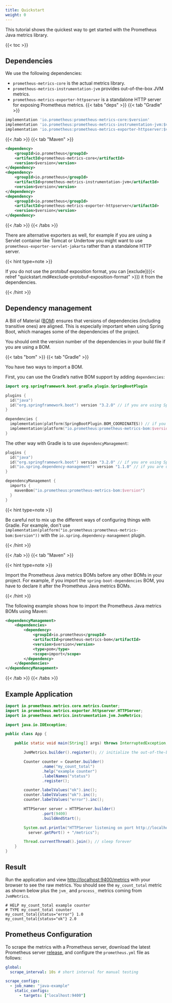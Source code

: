 ```yaml
---
title: Quickstart
weight: 0
---
```


This tutorial shows the quickest way to get started with the Prometheus Java metrics library.

{{< toc >}}

## Dependencies

We use the following dependencies:

- `prometheus-metrics-core` is the actual metrics library.
- `prometheus-metrics-instrumentation-jvm` provides out-of-the-box JVM metrics.
- `prometheus-metrics-exporter-httpserver` is a standalone HTTP server for exposing Prometheus
  metrics.
  {{< tabs "deps" >}}
  {{< tab "Gradle" >}}

```groovy
implementation 'io.prometheus:prometheus-metrics-core:$version'
implementation 'io.prometheus:prometheus-metrics-instrumentation-jvm:$version'
implementation 'io.prometheus:prometheus-metrics-exporter-httpserver:$version'
```

{{< /tab >}}
{{< tab "Maven" >}}

```xml
<dependency>
    <groupId>io.prometheus</groupId>
    <artifactId>prometheus-metrics-core</artifactId>
    <version>$version</version>
</dependency>
<dependency>
    <groupId>io.prometheus</groupId>
    <artifactId>prometheus-metrics-instrumentation-jvm</artifactId>
    <version>$version</version>
</dependency>
<dependency>
    <groupId>io.prometheus</groupId>
    <artifactId>prometheus-metrics-exporter-httpserver</artifactId>
    <version>$version</version>
</dependency>
```

{{< /tab >}}
{{< /tabs >}}

There are alternative exporters as well, for example if you are using a Servlet container like
Tomcat or Undertow you might want to use `prometheus-exporter-servlet-jakarta` rather than a
standalone HTTP server.

{{< hint type=note >}}

If you do not use the protobuf exposition format, you can
[exclude]({{< relref "quickstart.md#exclude-protobuf-exposition-format" >}})
it from the dependencies.

{{< /hint >}}

## Dependency management

A Bill of Material
([BOM](https://maven.apache.org/guides/introduction/introduction-to-dependency-mechanism.html#bill-of-materials-bom-poms)) <!-- editorconfig-checker-disable-line -->
ensures that versions of dependencies (including transitive ones) are aligned.
This is especially important when using Spring Boot, which manages some of the dependencies of the
project.

You should omit the version number of the dependencies in your build file if you are using a BOM.

{{< tabs "bom" >}}
{{< tab "Gradle" >}}

You have two ways to import a BOM.

First, you can use the Gradle’s native BOM support by adding `dependencies`:

```kotlin
import org.springframework.boot.gradle.plugin.SpringBootPlugin

plugins {
  id("java")
  id("org.springframework.boot") version "3.2.O" // if you are using Spring Boot
}

dependencies {
  implementation(platform(SpringBootPlugin.BOM_COORDINATES)) // if you are using Spring Boot
  implementation(platform("io.prometheus:prometheus-metrics-bom:$version"))
}
```

The other way with Gradle is to use `dependencyManagement`:

```kotlin
plugins {
  id("java")
  id("org.springframework.boot") version "3.2.O" // if you are using Spring Boot
  id("io.spring.dependency-management") version "1.1.0" // if you are using Spring Boot
}

dependencyManagement {
  imports {
    mavenBom("io.prometheus:prometheus-metrics-bom:$version")
  }
}
```

{{< hint type=note >}}

Be careful not to mix up the different ways of configuring things with Gradle.
For example, don't use
`implementation(platform("io.prometheus:prometheus-metrics-bom:$version"))`
with the `io.spring.dependency-management` plugin.

{{< /hint >}}

{{< /tab >}}
{{< tab "Maven" >}}

{{< hint type=note >}}

Import the Prometheus Java metrics BOMs before any other BOMs in your
project. For example, if you import the `spring-boot-dependencies` BOM, you have
to declare it after the Prometheus Java metrics BOMs.

{{< /hint >}}

The following example shows how to import the Prometheus Java metrics BOMs using Maven:

```xml
<dependencyManagement>
    <dependencies>
        <dependency>
            <groupId>io.prometheus</groupId>
            <artifactId>prometheus-metrics-bom</artifactId>
            <version>$version</version>
            <type>pom</type>
            <scope>import</scope>
        </dependency>
    </dependencies>
</dependencyManagement>
```

{{< /tab >}}
{{< /tabs >}}

## Example Application

```java
import io.prometheus.metrics.core.metrics.Counter;
import io.prometheus.metrics.exporter.httpserver.HTTPServer;
import io.prometheus.metrics.instrumentation.jvm.JvmMetrics;

import java.io.IOException;

public class App {

    public static void main(String[] args) throws InterruptedException, IOException {

        JvmMetrics.builder().register(); // initialize the out-of-the-box JVM metrics

        Counter counter = Counter.builder()
                .name("my_count_total")
                .help("example counter")
                .labelNames("status")
                .register();

        counter.labelValues("ok").inc();
        counter.labelValues("ok").inc();
        counter.labelValues("error").inc();

        HTTPServer server = HTTPServer.builder()
                .port(9400)
                .buildAndStart();

        System.out.println("HTTPServer listening on port http://localhost:" +
          server.getPort() + "/metrics");

        Thread.currentThread().join(); // sleep forever
    }
}
```

## Result

Run the application and view [http://localhost:9400/metrics](http://localhost:9400/metrics) with
your browser to see the raw metrics. You should see the `my_count_total` metric as shown below plus
the `jvm_` and `process_` metrics coming from `JvmMetrics`.

```text
# HELP my_count_total example counter
# TYPE my_count_total counter
my_count_total{status="error"} 1.0
my_count_total{status="ok"} 2.0
```

## Prometheus Configuration

To scrape the metrics with a Prometheus server, download the latest Prometheus
server [release](https://github.com/prometheus/prometheus/releases), and configure the
`prometheus.yml` file as follows:

```yaml
global:
  scrape_interval: 10s # short interval for manual testing

scrape_configs:
  - job_name: "java-example"
    static_configs:
      - targets: ["localhost:9400"]
```
